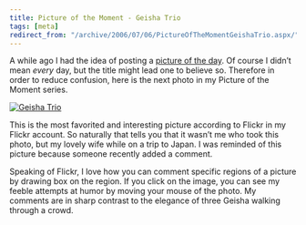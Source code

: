 ```yaml
---
title: Picture of the Moment - Geisha Trio
tags: [meta]
redirect_from: "/archive/2006/07/06/PictureOfTheMomentGeishaTrio.aspx/"
---
```


A while ago I had the idea of posting a [picture of the
day](https://haacked.com/archive/2005/12/12/metro-entrance-bilbao.aspx/ "Bilbao Metro Entrance").
Of course I didn’t mean *every* day, but the title might lead one to
believe so. Therefore in order to reduce confusion, here is the next
photo in my Picture of the Moment series.

[![Geisha
Trio](https://haacked.com/images/GeishaTrio.jpg)](http://flickr.com/photos/haacked/17432593/ "This pic on Flickr")

This is the most favorited and interesting picture according to Flickr
in my Flickr account. So naturally that tells you that it wasn’t me who
took this photo, but my lovely wife while on a trip to Japan. I was
reminded of this picture because someone recently added a comment.

Speaking of Flickr, I love how you can comment specific regions of a
picture by drawing box on the region. If you click on the image, you can
see my feeble attempts at humor by moving your mouse of the photo. My
comments are in sharp contrast to the elegance of three Geisha walking
through a crowd.

